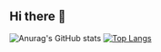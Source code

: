 ## Hi there 👋
![Anurag's GitHub stats](https://github-readme-stats.vercel.app/api?username=Sara1502&show_icons=true&theme=synthwave)
[![Top Langs](https://github-readme-stats.vercel.app/api/top-langs/?username=Sara1502&layout=compact)](https://github.com/anuraghazra/github-readme-stats)
<!--
**Sara1502/Sara1502** is a ✨ _special_ ✨ repository because its `README.md` (this file) appears on your GitHub profile.

Here are some ideas to get you started:

- 🔭 I’m currently working on ...
- 🌱 I’m currently learning ...
- 👯 I’m looking to collaborate on ...
- 🤔 I’m looking for help with ...
- 💬 Ask me about ...
- 📫 How to reach me: ...
- 😄 Pronouns: ...
- ⚡ Fun fact: ...
-->
